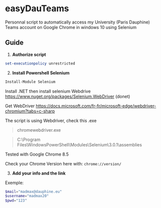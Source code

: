 # easyDauTeams

 Personnal script to automatically access my University (Paris Dauphine) Teams account on Google Chrome in windows 10 using Selenium

 ## Guide

 1. **Authorize script**

```Powershell
set-executionpolicy unrestricted
```

 2. **Install Powershell Selenium**

```Powershell
Install-Module Selenium
```

Install .NET then install selenium Webdrive https://www.nuget.org/packages/Selenium.WebDriver (donet)

Get WebDriver
https://docs.microsoft.com/fr-fr/microsoft-edge/webdriver-chromium?tabs=c-sharp

The script is using Webdriver, check this .exe
> chromewebdriver.exe

> C:\Program Files\WindowsPowerShell\Modules\Selenium\3.0.1\assemblies

Tested with Google Chrome 8.5

Check your Chrome Version here with: `chrome://version/`

3. **Add your info and the link**

Exemple:
```Powershell
$mail="madmax@dauphine.eu"
$username="madmax20"
$pwd="123"
```
